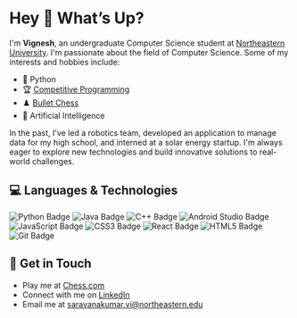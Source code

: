 # Hey 👋 What’s Up?

<p align="left">I'm <strong>Vignesh</strong>, an undergraduate Computer Science student at <a href="https://www.northeastern.edu/">Northeastern University</a>. I'm passionate about the field of Computer Science. Some of my interests and hobbies include:</p>


- 🐍 Python
- 🏆 <a href="https://leetcode.com/u/vigneshsaravanakumar404/" target="_blank">Competitive Programming</a>
- ♟️ <a href="https://www.chess.com/member/vigneshsaravanakumar" target="_blank">Bullet Chess</a>
- 🤖 Artificial Intelligence


<p align="left">In the past, I've led a robotics team, developed an application to manage data for my high school, and interned at a solar energy startup. I'm always eager to explore new technologies and build innovative solutions to real-world challenges.</p>


## 💻 Languages & Technologies

<p align="left"> <img src="https://img.shields.io/badge/-Python-3776AB?style=flat&logo=python&logoColor=white" alt="Python Badge" /> <img src="https://img.shields.io/badge/-Java-ED8B00?style=flat&logo=java&logoColor=white" alt="Java Badge" /> <img src="https://img.shields.io/badge/-C++-00599C?style=flat&logo=c%2B%2B&logoColor=white" alt="C++ Badge" /> <img src="https://img.shields.io/badge/-Android%20Studio-3DDC84?style=flat&logo=android-studio&logoColor=white" alt="Android Studio Badge" /> <img src="https://img.shields.io/badge/-JavaScript-F7DF1E?style=flat&logo=javascript&logoColor=black" alt="JavaScript Badge" /> <img src="https://img.shields.io/badge/-CSS3-1572B6?style=flat&logo=css3&logoColor=white" alt="CSS3 Badge" /> <img src="https://img.shields.io/badge/-React-61DAFB?style=flat&logo=react&logoColor=black" alt="React Badge" /> <img src="https://img.shields.io/badge/-HTML5-E34F26?style=flat&logo=html5&logoColor=white" alt="HTML5 Badge" /> <img src="https://img.shields.io/badge/-Git-F05032?style=flat&logo=git&logoColor=white" alt="Git Badge" /> </p>


## 📩 Get in Touch
- Play me at <a href="https://www.chess.com/member/vigneshsaravanakumar" target="_blank">Chess.com</a>
- Connect with me on [LinkedIn](https://www.linkedin.com/in/vigneshsaravanakumar)
- Email me at <saravanakumar.vi@northeastern.edu>